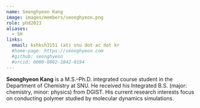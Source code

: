```yaml
---
name: Seonghyeon Kang
image: images/members/seonghyeon.png
role: phd2023
aliases:
  - SH
links: 
  email: kshksh3151 (at) snu dot ac dot kr
  #home-page: https://seonghyeon.com
  #github: seonghyeon
  #orcid: 0000-0002-1042-0194
---
```


**Seonghyeon Kang** is a M.S.–Ph.D. integrated course student in the Department of Chemistry at SNU. He received his Integrated B.S. (major: chemistry, minor: physics) from DGIST. His current research interests focus on conducting polymer studied by molecular dynamics simulations.
